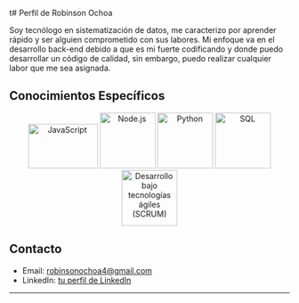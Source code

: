 t# Perfil de Robinson Ochoa

Soy tecnólogo en sistematización de datos, me caracterizo por aprender rápido y ser alguien comprometido con sus labores. Mi enfoque va en el desarrollo back-end debido a que es mi fuerte codificando y donde puedo desarrollar un código de calidad, sin embargo, puedo realizar cualquier labor que me sea asignada.

## Conocimientos Específicos

<div align="center">
  <img src="https://i0.wp.com/blog.canadianwebhosting.com/wp-content/uploads/2018/04/javascript-logo.png?fit=587%2C330&ssl=1" width="125" height="80" alt="JavaScript">
  <img src="https://cdn-icons-png.flaticon.com/512/919/919825.png" width="100" alt="Node.js">
  <img src="https://cdn.icon-icons.com/icons2/2699/PNG/512/python_vertical_logo_icon_168039.png" width="100" alt="Python">
  <img src="https://e7.pngegg.com/pngimages/369/459/png-clipart-logo-mysql-cluster-database-oracle-corporation-sql-logo-blue-text-thumbnail.png" width="100" alt="SQL">
  <img src="https://miro.medium.com/v2/resize:fit:400/0*KpzqUReoWU_DEwb5.png" width="100" alt="Desarrollo bajo tecnologías ágiles (SCRUM)">
</div>

## Contacto

- Email: [robinsonochoa4@gmail.com](mailto:robinsonochoa4@gmail.com)
- LinkedIn: [tu perfil de LinkedIn](https://www.linkedin.com/in/robinson-stiven-inagan-ochoa-12a53125b/)

---

